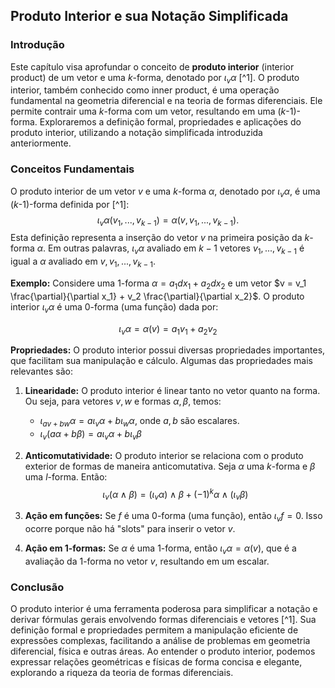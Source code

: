 ## Produto Interior e sua Notação Simplificada

### Introdução
Este capítulo visa aprofundar o conceito de **produto interior** (interior product) de um vetor e uma *k*-forma, denotado por $\iota_v \alpha$ [^1]. O produto interior, também conhecido como inner product, é uma operação fundamental na geometria diferencial e na teoria de formas diferenciais. Ele permite contrair uma *k*-forma com um vetor, resultando em uma (*k*-1)-forma. Exploraremos a definição formal, propriedades e aplicações do produto interior, utilizando a notação simplificada introduzida anteriormente.

### Conceitos Fundamentais
O produto interior de um vetor $v$ e uma *k*-forma $\alpha$, denotado por $\iota_v \alpha$, é uma (*k*-1)-forma definida por [^1]:
$$\iota_v \alpha(v_1, ..., v_{k-1}) = \alpha(v, v_1, ..., v_{k-1}).$$
Esta definição representa a inserção do vetor $v$ na primeira posição da *k*-forma $\alpha$. Em outras palavras, $\iota_v \alpha$ avaliado em $k-1$ vetores $v_1, ..., v_{k-1}$ é igual a $\alpha$ avaliado em $v, v_1, ..., v_{k-1}$.

**Exemplo:**
Considere uma 1-forma $\alpha = a_1 dx_1 + a_2 dx_2$ e um vetor $v = v_1 \frac{\partial}{\partial x_1} + v_2 \frac{\partial}{\partial x_2}$. O produto interior $\iota_v \alpha$ é uma 0-forma (uma função) dada por:

$$\iota_v \alpha = \alpha(v) = a_1 v_1 + a_2 v_2$$

**Propriedades:**
O produto interior possui diversas propriedades importantes, que facilitam sua manipulação e cálculo. Algumas das propriedades mais relevantes são:

1.  **Linearidade:** O produto interior é linear tanto no vetor quanto na forma. Ou seja, para vetores $v, w$ e formas $\alpha, \beta$, temos:
    *   $\iota_{av + bw} \alpha = a \iota_v \alpha + b \iota_w \alpha$, onde $a, b$ são escalares.
    *   $\iota_v (a\alpha + b\beta) = a \iota_v \alpha + b \iota_v \beta$

2.  **Anticomutatividade:** O produto interior se relaciona com o produto exterior de formas de maneira anticomutativa. Seja $\alpha$ uma *k*-forma e $\beta$ uma *l*-forma. Então:
    $$\iota_v (\alpha \wedge \beta) = (\iota_v \alpha) \wedge \beta + (-1)^k \alpha \wedge (\iota_v \beta)$$

3.  **Ação em funções:** Se $f$ é uma 0-forma (uma função), então $\iota_v f = 0$. Isso ocorre porque não há "slots" para inserir o vetor $v$.

4.  **Ação em 1-formas:** Se $\alpha$ é uma 1-forma, então $\iota_v \alpha = \alpha(v)$, que é a avaliação da 1-forma no vetor $v$, resultando em um escalar.

### Conclusão
O produto interior é uma ferramenta poderosa para simplificar a notação e derivar fórmulas gerais envolvendo formas diferenciais e vetores [^1]. Sua definição formal e propriedades permitem a manipulação eficiente de expressões complexas, facilitando a análise de problemas em geometria diferencial, física e outras áreas. Ao entender o produto interior, podemos expressar relações geométricas e físicas de forma concisa e elegante, explorando a riqueza da teoria de formas diferenciais.
<!-- END -->